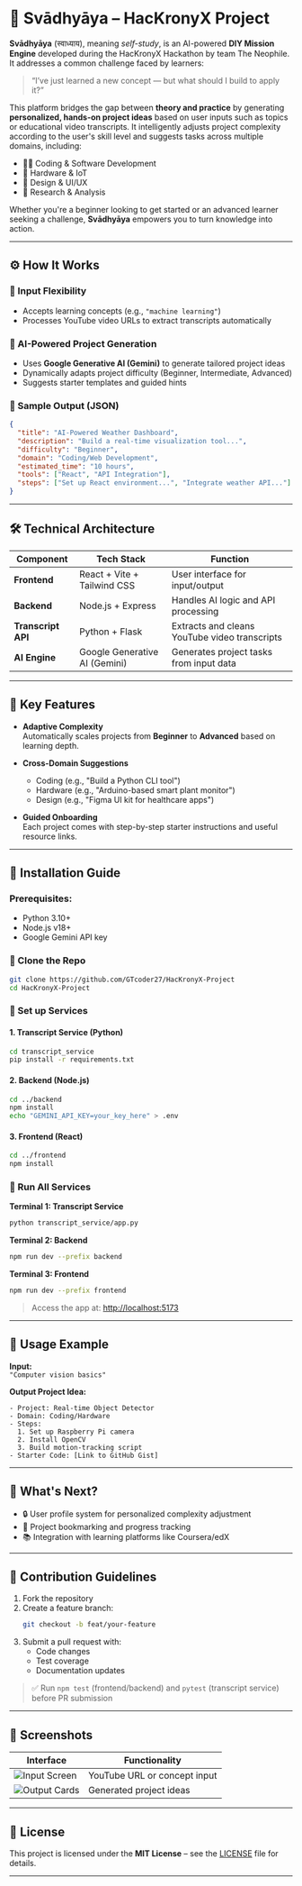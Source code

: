 # 🚀 Svādhyāya – HacKronyX Project

**Svādhyāya** (स्वाध्याय), meaning *self-study*, is an AI-powered **DIY Mission Engine** developed during the HacKronyX Hackathon by team The Neophile.
It addresses a common challenge faced by learners:

> “I’ve just learned a new concept — but what should I build to apply it?”

This platform bridges the gap between **theory and practice** by generating **personalized, hands-on project ideas** based on user inputs such as topics or educational video transcripts. It intelligently adjusts project complexity according to the user's skill level and suggests tasks across multiple domains, including:

- 🧑‍💻 Coding & Software Development  
- 🔌 Hardware & IoT  
- 🎨 Design & UI/UX  
- 🔬 Research & Analysis  

Whether you're a beginner looking to get started or an advanced learner seeking a challenge, **Svādhyāya** empowers you to turn knowledge into action.

---

## ⚙️ How It Works

### 🔹 Input Flexibility
- Accepts learning concepts (e.g., `"machine learning"`)
- Processes YouTube video URLs to extract transcripts automatically

### 🔹 AI-Powered Project Generation
- Uses **Google Generative AI (Gemini)** to generate tailored project ideas
- Dynamically adapts project difficulty (Beginner, Intermediate, Advanced)
- Suggests starter templates and guided hints

### 🔹 Sample Output (JSON)
```json
{
  "title": "AI-Powered Weather Dashboard",
  "description": "Build a real-time visualization tool...",
  "difficulty": "Beginner",
  "domain": "Coding/Web Development",
  "estimated_time": "10 hours",
  "tools": ["React", "API Integration"],
  "steps": ["Set up React environment...", "Integrate weather API..."]
}
```

---

## 🛠️ Technical Architecture

| Component         | Tech Stack                  | Function                                      |
|------------------|-----------------------------|-----------------------------------------------|
| **Frontend**      | React + Vite + Tailwind CSS | User interface for input/output               |
| **Backend**       | Node.js + Express           | Handles AI logic and API processing           |
| **Transcript API**| Python + Flask              | Extracts and cleans YouTube video transcripts |
| **AI Engine**     | Google Generative AI (Gemini)| Generates project tasks from input data       |

---

## 🧩 Key Features

- **Adaptive Complexity**  
  Automatically scales projects from **Beginner** to **Advanced** based on learning depth.

- **Cross-Domain Suggestions**  
  - Coding (e.g., "Build a Python CLI tool")  
  - Hardware (e.g., "Arduino-based smart plant monitor")  
  - Design (e.g., "Figma UI kit for healthcare apps")

- **Guided Onboarding**  
  Each project comes with step-by-step starter instructions and useful resource links.

---

## 🚧 Installation Guide

### Prerequisites:
- Python 3.10+
- Node.js v18+
- Google Gemini API key

### 🔹 Clone the Repo
```bash
git clone https://github.com/GTcoder27/HacKronyX-Project
cd HacKronyX-Project
```

### 🔹 Set up Services

#### 1. Transcript Service (Python)
```bash
cd transcript_service
pip install -r requirements.txt
```

#### 2. Backend (Node.js)
```bash
cd ../backend
npm install
echo "GEMINI_API_KEY=your_key_here" > .env
```

#### 3. Frontend (React)
```bash
cd ../frontend
npm install
```

### 🔹 Run All Services

**Terminal 1: Transcript Service**
```bash
python transcript_service/app.py
```

**Terminal 2: Backend**
```bash
npm run dev --prefix backend
```

**Terminal 3: Frontend**
```bash
npm run dev --prefix frontend
```

> Access the app at: [http://localhost:5173](http://localhost:5173)

---

## 🎯 Usage Example

**Input:**  
`"Computer vision basics"`

**Output Project Idea:**
```
- Project: Real-time Object Detector  
- Domain: Coding/Hardware  
- Steps:
  1. Set up Raspberry Pi camera
  2. Install OpenCV
  3. Build motion-tracking script
- Starter Code: [Link to GitHub Gist]
```

---

## 🌟 What's Next?

- 🔒 User profile system for personalized complexity adjustment
- 📌 Project bookmarking and progress tracking
- 📚 Integration with learning platforms like Coursera/edX

---

## 👥 Contribution Guidelines

1. Fork the repository
2. Create a feature branch:
   ```bash
   git checkout -b feat/your-feature
   ```
3. Submit a pull request with:
   - Code changes
   - Test coverage
   - Documentation updates

> ✅ Run `npm test` (frontend/backend) and `pytest` (transcript service) before PR submission

---

## 📸 Screenshots

| Interface | Functionality |
|-----------|----------------|
| ![Input Screen](screenshots/input.png) | YouTube URL or concept input |
| ![Output Cards](screenshots/output.png) | Generated project ideas |

---

## 📜 License

This project is licensed under the **MIT License** – see the [LICENSE](./LICENSE) file for details.

---


